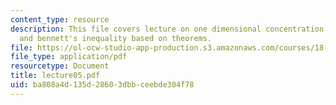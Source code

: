 ```yaml
---
content_type: resource
description: This file covers lecture on one dimensional concentration inequalities
  and bennett's inequality based on theorems.
file: https://ol-ocw-studio-app-production.s3.amazonaws.com/courses/18-465-topics-in-statistics-statistical-learning-theory-spring-2007/ba808a4d135d28603dbbceebde304f78_lecture05.pdf
file_type: application/pdf
resourcetype: Document
title: lecture05.pdf
uid: ba808a4d-135d-2860-3dbb-ceebde304f78
---
```

